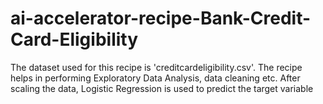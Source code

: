 # ai-accelerator-recipe-Bank-Credit-Card-Eligibility
The dataset used for this recipe is 'creditcardeligibility.csv'. The recipe helps in performing Exploratory Data Analysis, data cleaning etc. After scaling the data, Logistic Regression is used to predict the target variable
